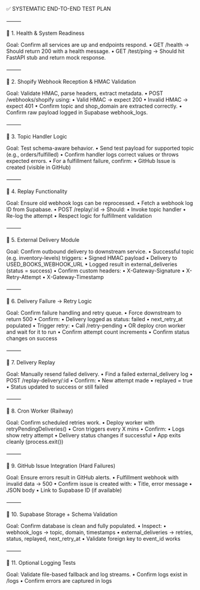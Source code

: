 ✅ SYSTEMATIC END-TO-END TEST PLAN

⸻

🧪 1. Health & System Readiness

Goal: Confirm all services are up and endpoints respond.
	•	GET /health → Should return 200 with a health message.
	•	GET /test/ping → Should hit FastAPI stub and return mock response.

⸻

🧪 2. Shopify Webhook Reception & HMAC Validation

Goal: Validate HMAC, parse headers, extract metadata.
	•	POST /webhooks/shopify using:
	•	Valid HMAC → expect 200
	•	Invalid HMAC → expect 401
	•	Confirm topic and shop_domain are extracted correctly.
	•	Confirm raw payload logged in Supabase webhook_logs.

⸻

🧪 3. Topic Handler Logic

Goal: Test schema-aware behavior.
	•	Send test payload for supported topic (e.g., orders/fulfilled)
	•	Confirm handler logs correct values or throws expected errors.
	•	For a fulfillment failure, confirm:
	•	GitHub Issue is created (visible in GitHub)

⸻

🧪 4. Replay Functionality

Goal: Ensure old webhook logs can be reprocessed.
	•	Fetch a webhook log ID from Supabase.
	•	POST /replay/:id → Should:
	•	Invoke topic handler
	•	Re-log the attempt
	•	Respect logic for fulfillment validation

⸻

🧪 5. External Delivery Module

Goal: Confirm outbound delivery to downstream service.
	•	Successful topic (e.g. inventory-levels) triggers:
	•	Signed HMAC payload
	•	Delivery to USED_BOOKS_WEBHOOK_URL
	•	Logged result in external_deliveries (status = success)
	•	Confirm custom headers:
	•	X-Gateway-Signature
	•	X-Retry-Attempt
	•	X-Gateway-Timestamp

⸻

🧪 6. Delivery Failure → Retry Logic

Goal: Confirm failure handling and retry queue.
	•	Force downstream to return 500
	•	Confirm:
	•	Delivery logged as status: failed
	•	next_retry_at populated
	•	Trigger retry:
	•	Call /retry-pending
	•	OR deploy cron worker and wait for it to run
	•	Confirm attempt count increments
	•	Confirm status changes on success

⸻

🧪 7. Delivery Replay

Goal: Manually resend failed delivery.
	•	Find a failed external_delivery log
	•	POST /replay-delivery/:id
	•	Confirm:
	•	New attempt made
	•	replayed = true
	•	Status updated to success or still failed

⸻

🧪 8. Cron Worker (Railway)

Goal: Confirm scheduled retries work.
	•	Deploy worker with retryPendingDeliveries()
	•	Cron triggers every X mins
	•	Confirm:
	•	Logs show retry attempt
	•	Delivery status changes if successful
	•	App exits cleanly (process.exit())

⸻

🧪 9. GitHub Issue Integration (Hard Failures)

Goal: Ensure errors result in GitHub alerts.
	•	Fulfillment webhook with invalid data → 500
	•	Confirm issue is created with:
	•	Title, error message
	•	JSON body
	•	Link to Supabase ID (if available)

⸻

🧪 10. Supabase Storage + Schema Validation

Goal: Confirm database is clean and fully populated.
	•	Inspect:
	•	webhook_logs → topic, domain, timestamps
	•	external_deliveries → retries, status, replayed, next_retry_at
	•	Validate foreign key to event_id works

⸻

🧪 11. Optional Logging Tests

Goal: Validate file-based fallback and log streams.
	•	Confirm logs exist in /logs
	•	Confirm errors are captured in logs
